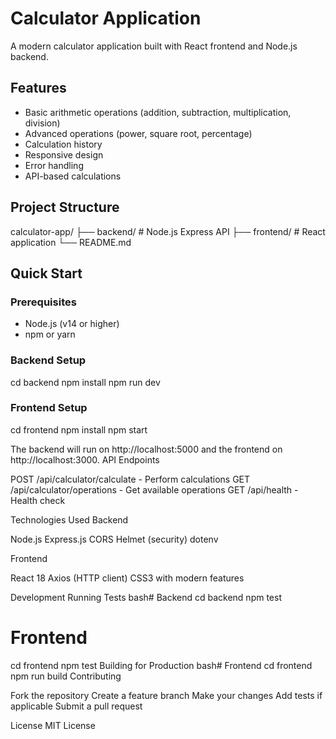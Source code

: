 # Calculator Application

A modern calculator application built with React frontend and Node.js backend.

## Features

- Basic arithmetic operations (addition, subtraction, multiplication, division)
- Advanced operations (power, square root, percentage)
- Calculation history
- Responsive design
- Error handling
- API-based calculations

## Project Structure

calculator-app/
├── backend/          # Node.js Express API
├── frontend/         # React application
└── README.md

## Quick Start

### Prerequisites
- Node.js (v14 or higher)
- npm or yarn

### Backend Setup

cd backend
npm install
npm run dev

### Frontend Setup

cd frontend
npm install
npm start

The backend will run on http://localhost:5000 and the frontend on http://localhost:3000.
API Endpoints

POST /api/calculator/calculate - Perform calculations
GET /api/calculator/operations - Get available operations
GET /api/health - Health check

Technologies Used
Backend

Node.js
Express.js
CORS
Helmet (security)
dotenv

Frontend

React 18
Axios (HTTP client)
CSS3 with modern features

Development
Running Tests
bash# Backend
cd backend
npm test

# Frontend
cd frontend
npm test
Building for Production
bash# Frontend
cd frontend
npm run build
Contributing

Fork the repository
Create a feature branch
Make your changes
Add tests if applicable
Submit a pull request

License
MIT License
